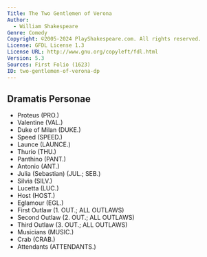 ```yaml
---
Title: The Two Gentlemen of Verona
Author: 
  - William Shakespeare
Genre: Comedy
Copyright: ©2005-2024 PlayShakespeare.com. All rights reserved.
License: GFDL License 1.3
License URL: http://www.gnu.org/copyleft/fdl.html
Version: 5.3
Sources: First Folio (1623)
ID: two-gentlemen-of-verona-dp
---
```


## Dramatis Personae


- Proteus (PRO.)
- Valentine (VAL.)
- Duke of Milan (DUKE.)
- Speed (SPEED.)
- Launce (LAUNCE.)
- Thurio (THU.)
- Panthino (PANT.)
- Antonio (ANT.)
- Julia (Sebastian) (JUL.; SEB.)
- Silvia (SILV.)
- Lucetta (LUC.)
- Host (HOST.)
- Eglamour (EGL.)
- First Outlaw (1. OUT.; ALL OUTLAWS)
- Second Outlaw (2. OUT.; ALL OUTLAWS)
- Third Outlaw (3. OUT.; ALL OUTLAWS)
- Musicians (MUSIC.)
- Crab (CRAB.)
- Attendants (ATTENDANTS.)
